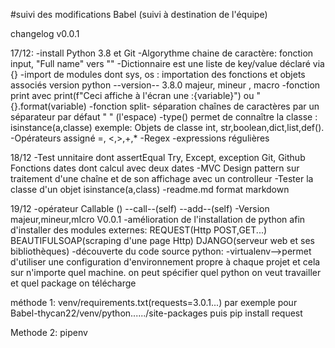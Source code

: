 #suivi des modifications Babel
(suivi à destination de l'équipe)

changelog v0.0.1

17/12:
-install Python 3.8 et Git
-Algorythme chaine de caractère: fonction input,  "Full name" vers "<firstname><middle><lastname>"
-Dictionnaire est une liste de key/value déclaré via {}
-import de modules dont sys, os : importation des fonctions et objets associés version python --version-- 3.8.0 majeur, mineur , macro
-fonction print avec print(f"Ceci affiche à l'écran une :{variable}") ou "{}.format(variable)
-fonction split- séparation chaînes de caractères par un séparateur par défaut " " (l'espace)
-type() permet de connaître la classe : isinstance(a,classe) exemple: Objets de classe int, str,boolean,dict,list,def().
-Opérateurs  assigné =, <,>,+,*
-Regex -expressions régulières


18/12
-Test unnitaire dont assertEqual
Try, Except, exception
Git, Github
Fonctions dates dont calcul avec deux dates
-MVC Design pattern sur traitement d'une chaîne et de son affichage avec un controlleur
-Tester la classe d'un objet isinstance(a,class)
-readme.md format markdown

19/12
-opérateur Callable () --call--(self)    --add--(self)
-Version majeur,mineur,mIcro V0.0.1
-amélioration de l'installation de python afin d'installer des modules externes: REQUEST(Http POST,GET...) BEAUTIFULSOAP(scraping d'une page Http) DJANGO(serveur web et ses bibliothèques)
-découverte du code source python:
-virtualenv-->permet d'utiliser une configuration d'environnement propre à chaque projet et cela sur n'importe quel machine. on peut spécifier quel python on veut travailler et quel package on télécharge

méthode 1: venv/requirements.txt(requests=3.0.1...)
par exemple pour Babel-thycan22/venv/python....../site-packages
puis pip install request

Methode 2: pipenv

